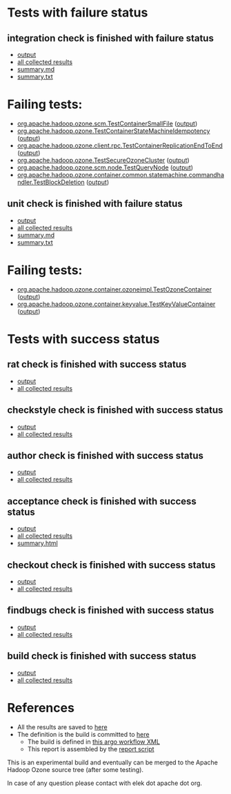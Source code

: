 # Tests with failure status

## integration check is finished with failure status

   * [output](https://raw.githubusercontent.com/elek/ozone-ci/master/pr/pr-hdds-1054-md965/integration/output.log)
   * [all collected results](https://github.com/elek/ozone-ci/tree/master/pr/pr-hdds-1054-md965/integration)
   * [summary.md](https://github.com/elek/ozone-ci/tree/master/pr/pr-hdds-1054-md965/integration/summary.md)
   * [summary.txt](https://github.com/elek/ozone-ci/tree/master/pr/pr-hdds-1054-md965/integration/summary.txt)

# Failing tests: 

 * [org.apache.hadoop.ozone.scm.TestContainerSmallFile](hadoop-ozone/integration-test/org.apache.hadoop.ozone.scm.TestContainerSmallFile.txt) ([output](hadoop-ozone/integration-test/org.apache.hadoop.ozone.scm.TestContainerSmallFile-output.txt/))
 * [org.apache.hadoop.ozone.TestContainerStateMachineIdempotency](hadoop-ozone/integration-test/org.apache.hadoop.ozone.TestContainerStateMachineIdempotency.txt) ([output](hadoop-ozone/integration-test/org.apache.hadoop.ozone.TestContainerStateMachineIdempotency-output.txt/))
 * [org.apache.hadoop.ozone.client.rpc.TestContainerReplicationEndToEnd](hadoop-ozone/integration-test/org.apache.hadoop.ozone.client.rpc.TestContainerReplicationEndToEnd.txt) ([output](hadoop-ozone/integration-test/org.apache.hadoop.ozone.client.rpc.TestContainerReplicationEndToEnd-output.txt/))
 * [org.apache.hadoop.ozone.TestSecureOzoneCluster](hadoop-ozone/integration-test/org.apache.hadoop.ozone.TestSecureOzoneCluster.txt) ([output](hadoop-ozone/integration-test/org.apache.hadoop.ozone.TestSecureOzoneCluster-output.txt/))
 * [org.apache.hadoop.ozone.scm.node.TestQueryNode](hadoop-ozone/integration-test/org.apache.hadoop.ozone.scm.node.TestQueryNode.txt) ([output](hadoop-ozone/integration-test/org.apache.hadoop.ozone.scm.node.TestQueryNode-output.txt/))
 * [org.apache.hadoop.ozone.container.common.statemachine.commandhandler.TestBlockDeletion](hadoop-ozone/integration-test/org.apache.hadoop.ozone.container.common.statemachine.commandhandler.TestBlockDeletion.txt) ([output](hadoop-ozone/integration-test/org.apache.hadoop.ozone.container.common.statemachine.commandhandler.TestBlockDeletion-output.txt/))

## unit check is finished with failure status

   * [output](https://raw.githubusercontent.com/elek/ozone-ci/master/pr/pr-hdds-1054-md965/unit/output.log)
   * [all collected results](https://github.com/elek/ozone-ci/tree/master/pr/pr-hdds-1054-md965/unit)
   * [summary.md](https://github.com/elek/ozone-ci/tree/master/pr/pr-hdds-1054-md965/unit/summary.md)
   * [summary.txt](https://github.com/elek/ozone-ci/tree/master/pr/pr-hdds-1054-md965/unit/summary.txt)

# Failing tests: 

 * [org.apache.hadoop.ozone.container.ozoneimpl.TestOzoneContainer](hadoop-hdds/container-service/org.apache.hadoop.ozone.container.ozoneimpl.TestOzoneContainer.txt) ([output](hadoop-hdds/container-service/org.apache.hadoop.ozone.container.ozoneimpl.TestOzoneContainer-output.txt/))
 * [org.apache.hadoop.ozone.container.keyvalue.TestKeyValueContainer](hadoop-hdds/container-service/org.apache.hadoop.ozone.container.keyvalue.TestKeyValueContainer.txt) ([output](hadoop-hdds/container-service/org.apache.hadoop.ozone.container.keyvalue.TestKeyValueContainer-output.txt/))


# Tests with success status

## rat check is finished with success status

   * [output](https://raw.githubusercontent.com/elek/ozone-ci/master/pr/pr-hdds-1054-md965/rat/output.log)
   * [all collected results](https://github.com/elek/ozone-ci/tree/master/pr/pr-hdds-1054-md965/rat)


## checkstyle check is finished with success status

   * [output](https://raw.githubusercontent.com/elek/ozone-ci/master/pr/pr-hdds-1054-md965/checkstyle/output.log)
   * [all collected results](https://github.com/elek/ozone-ci/tree/master/pr/pr-hdds-1054-md965/checkstyle)


## author check is finished with success status

   * [output](https://raw.githubusercontent.com/elek/ozone-ci/master/pr/pr-hdds-1054-md965/author/output.log)
   * [all collected results](https://github.com/elek/ozone-ci/tree/master/pr/pr-hdds-1054-md965/author)


## acceptance check is finished with success status

   * [output](https://raw.githubusercontent.com/elek/ozone-ci/master/pr/pr-hdds-1054-md965/acceptance/output.log)
   * [all collected results](https://github.com/elek/ozone-ci/tree/master/pr/pr-hdds-1054-md965/acceptance)
   * [summary.html](https://elek.github.io/ozone-ci/pr/pr-hdds-1054-md965/acceptance/summary.html)


## checkout check is finished with success status

   * [output](https://raw.githubusercontent.com/elek/ozone-ci/master/pr/pr-hdds-1054-md965/checkout/output.log)
   * [all collected results](https://github.com/elek/ozone-ci/tree/master/pr/pr-hdds-1054-md965/checkout)


## findbugs check is finished with success status

   * [output](https://raw.githubusercontent.com/elek/ozone-ci/master/pr/pr-hdds-1054-md965/findbugs/output.log)
   * [all collected results](https://github.com/elek/ozone-ci/tree/master/pr/pr-hdds-1054-md965/findbugs)


## build check is finished with success status

   * [output](https://raw.githubusercontent.com/elek/ozone-ci/master/pr/pr-hdds-1054-md965/build/output.log)
   * [all collected results](https://github.com/elek/ozone-ci/tree/master/pr/pr-hdds-1054-md965/build)




# References

 * All the results are saved to [here](https://github.com/elek/ozone-ci/tree/master/pr/pr-hdds-1054-md965/)
 * The definition is the build is committed to [here](https://github.com/elek/argo-ozone)
    * The build is defined in [this argo workflow XML](https://github.com/elek/argo-ozone/blob/master/ozone-build.yaml)
    * This report is assembled by the [report script](https://github.com/elek/argo-ozone/blob/master/scripts/report.sh)

This is an experimental build and eventually can be merged to the Apache Hadoop Ozone source tree (after some testing).

In case of any question please contact with elek dot apache dot org.
